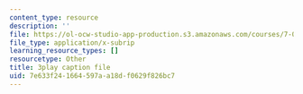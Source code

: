 ```yaml
---
content_type: resource
description: ''
file: https://ol-ocw-studio-app-production.s3.amazonaws.com/courses/7-016-introductory-biology-fall-2018/7e633f241664597aa18df0629f826bc7_aKTOS0Nrlug.vtt
file_type: application/x-subrip
learning_resource_types: []
resourcetype: Other
title: 3play caption file
uid: 7e633f24-1664-597a-a18d-f0629f826bc7
---
```

